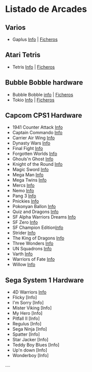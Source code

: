 # Listado de Arcades

Varios
----------------------------------
* Gaplus [Info](https://github.com/neptuno-fpga/Binaries/tree/main/Arcades/Z--Infojuegos/Gaplus.md) | [Ficheros](https://github.com/neptuno-fpga/Binaries/tree/main/Arcades/Varios/Gaplus)

Atari Tetris
----------------------------------
* Tetris [Info](https://github.com/neptuno-fpga/Binaries/tree/main/Arcades/Z--Infojuegos/Tetris.md)  | [Ficheros](https://github.com/neptuno-fpga/Binaries/tree/main/Arcades/Atari%20Tetris)

Bubble Bobble hardware
----------------------------------
* Bubble Bobble [info](https://github.com/ingloriond/Unamiga/blob/master/Cores/Arcades/Z--Infojuegos/Bubble%20Bobble.md) | [Ficheros](https://github.com/neptuno-fpga/Binaries/tree/main/Arcades/Bubble%20Bobble%20Hardware)
* Tokio [Info](https://github.com/ingloriond/Unamiga/blob/master/Cores/Arcades/Z--Infojuegos/Tokio.md) | [Ficheros](https://github.com/neptuno-fpga/Binaries/tree/main/Arcades/Bubble%20Bobble%20Hardware)

Capcom CPS1 Hardware
----------------------------------
* 1941 Counter Attack [Info](https://github.com/neptuno-fpga/Binaries/tree/main/Arcades/Z--Infojuegos/1941.md)
* Captain Commando [Info](https://github.com/neptuno-fpga/Binaries/tree/main/Arcades/Z--Infojuegos/Capitancommando.md)
* Carrier Air Wing [Info](https://github.com/neptuno-fpga/Binaries/tree/main/Arcades/Z--Infojuegos/CarrierAirWing.md)
* Dynasty Wars [Info](https://github.com/neptuno-fpga/Binaries/tree/main/Arcades/Z--Infojuegos/.md)
* Final Fight [Info](https://github.com/neptuno-fpga/Binaries/tree/main/Arcades/Z--Infojuegos/FinalFight.md)
* Forgotten Worlds [Info](https://github.com/neptuno-fpga/Binaries/tree/main/Arcades/Z--Infojuegos/ForgottenWorlds.md)
* Ghouls'n Ghost [Info](https://github.com/neptuno-fpga/Binaries/tree/main/Arcades/Z--Infojuegos/Ghouls'nghost.md)
* Knight of the Round [Info](https://github.com/neptuno-fpga/Binaries/tree/main/Arcades/Z--Infojuegos/Knightoftheround.md)
* Magic Sword [Info](https://github.com/neptuno-fpga/Binaries/tree/main/Arcades/Z--Infojuegos/MagicSword.md)
* Mega Man [Info](https://github.com/neptuno-fpga/Binaries/tree/main/Arcades/Z--Infojuegos/Megaman.md)
* Mega Twins [Info](https://github.com/neptuno-fpga/Binaries/tree/main/Arcades/Z--Infojuegos/Megatwins.md)
* Mercs [Info](https://github.com/neptuno-fpga/Binaries/tree/main/Arcades/Z--Infojuegos/Mercs.md)
* Nemo [Info](https://github.com/neptuno-fpga/Binaries/tree/main/Arcades/Z--Infojuegos/Nemo.md)
* Pang 3 [Info](https://github.com/neptuno-fpga/Binaries/tree/main/Arcades/Z--Infojuegos/Pang3.md)
* Pnickies [Info](https://github.com/neptuno-fpga/Binaries/tree/main/Arcades/Z--Infojuegos/Pnickies.md)
* Pokonyan Ballon [Info](https://github.com/neptuno-fpga/Binaries/tree/main/Arcades/Z--Infojuegos/Pokonyan_Balloon.md)
* Quiz and Dragons [Info](https://github.com/neptuno-fpga/Binaries/tree/main/Arcades/Z--Infojuegos/Quizanddragons.md)
* SF Alpha Warriors Dreams [Info](https://github.com/neptuno-fpga/Binaries/tree/main/Arcades/Z--Infojuegos/SF_Alpha_Warriors_Dreams.md)
* SF Zero [Info](https://github.com/neptuno-fpga/Binaries/tree/main/Arcades/Z--Infojuegos/SF_Zero.md)
* SF Champion Edition[Info](https://github.com/neptuno-fpga/Binaries/tree/main/Arcades/Z--Infojuegos/SF2_Champion_Edition.md)
* Strider [Info](https://github.com/neptuno-fpga/Binaries/tree/main/Arcades/Z--Infojuegos/Strider.md)
* The King of Dragons [Info](https://github.com/neptuno-fpga/Binaries/tree/main/Arcades/Z--Infojuegos/The_King_of_Dragons.md)
* Three Wonders [Info](https://github.com/neptuno-fpga/Binaries/tree/main/Arcades/Z--Infojuegos/Three_Wonders.md)
* UN Squadrons [Info](https://github.com/neptuno-fpga/Binaries/tree/main/Arcades/Z--Infojuegos/UN_Squadron.md)
* Varth [Info](https://github.com/neptuno-fpga/Binaries/tree/main/Arcades/Z--Infojuegos/Varth.md)
* Warriors of Fate [Info](https://github.com/neptuno-fpga/Binaries/tree/main/Arcades/Z--Infojuegos/Warriors_of_Fate.md)
* Willow [Info](https://github.com/neptuno-fpga/Binaries/tree/main/Arcades/Z--Infojuegos/Willow.md)

Sega System 1 Hardware
----------------------------------

* 4D Warriors [Info]()
* Flicky [Info]
* I'm Sorry [Info]
* Mister Viking [Info]
* My Hero [Info]
* Pitfall II [Info]
* Regulus [Info]
* Sega Ninja [Info]
* Spatter [Info]
* Star Jacker [Info]
* Teddy Boy Blues [Info]
* Up'n down [Info]
* Wonderboy [Info]




....
